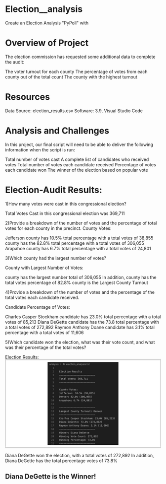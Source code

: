 # Election__analysis

Create an Election Analysis "PyPoll" with 

# Overview of Project

The election commission has requested some additional data to complete the audit:

The voter turnout for each county
The percentage of votes from each county out of the total count
The county with the highest turnout

# Resources

Data Source: election_results.csv
Software:  3.9, Visual Studio Code

# Analysis and Challenges

In this project, our final  script will need to be able to deliver the following information when the script is run:

Total number of votes cast
A complete list of candidates who received votes
Total number of votes each candidate received
Percentage of votes each candidate won
The winner of the election based on popular vote

# Election-Audit Results:


1)How many votes were cast in this congressional election?

  Total Votes Cast in this congressional election was 369,711
  
2)Provide a breakdown of the number of votes and the percentage of total votes for each county in the precinct.
  County Votes:

Jefferson county has 10.5% total percentage with a total votes of 38,855
 county has the 82.8% total percentage with a total votes of 306,055
Arapahoe county has 6.7% total percentage with a total votes of 24,801

3)Which county had the largest number of votes?

  County with Largest Number of Votes:

 county has the largest number total of 306,055
In addition,  county has the total votes percentage of 82.8%
 county is the Largest County Turnout
 
4)Provide a breakdown of the number of votes and the percentage of the total votes each candidate received.

   Candidate Percentage of Votes:

Charles Casper Stockham candidate has 23.0% total percentage with a total votes of 85,213
Diana DeGette candidate has the 73.8 total percentage with a total votes of 272,892
Raymon Anthony Doane candidate has 3.1% total percentage with a total votes of 11,606

5)Which candidate won the election, what was their vote count, and what was their percentage of the total votes?

   Election Results:
   ![Election__analysis](Election__analysis.png.svg.png)

Diana DeGette won the election, with a total votes of 272,892
In addition, Diana DeGette has the total percentage votes of 73.8%
## Diana DeGette is the Winner!
